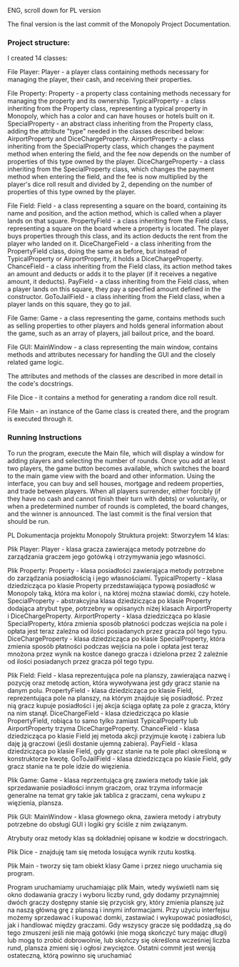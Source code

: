 ENG, scroll down for PL version

The final version is the last commit of the Monopoly Project Documentation. 

### Project structure:
I created 14 classes:

File Player: Player - a player class containing methods necessary for managing the player, their cash, and receiving their properties.

File Property: Property - a property class containing methods necessary for managing the property and its ownership. TypicalProperty - a class inheriting from the Property class, representing a typical property in Monopoly, which has a color and can have houses or hotels built on it. SpecialProperty - an abstract class inheriting from the Property class, adding the attribute "type" needed in the classes described below: AirportProperty and DiceChargeProperty. AirportProperty - a class inheriting from the SpecialProperty class, which changes the payment method when entering the field, and the fee now depends on the number of properties of this type owned by the player. DiceChargeProperty - a class inheriting from the SpecialProperty class, which changes the payment method when entering the field, and the fee is now multiplied by the player's dice roll result and divided by 2, depending on the number of properties of this type owned by the player.

File Field: Field - a class representing a square on the board, containing its name and position, and the action method, which is called when a player lands on that square. PropertyField - a class inheriting from the Field class, representing a square on the board where a property is located. The player buys properties through this class, and its action deducts the rent from the player who landed on it. DiceChargeField - a class inheriting from the PropertyField class, doing the same as before, but instead of TypicalProperty or AirportProperty, it holds a DiceChargeProperty. ChanceField - a class inheriting from the Field class, its action method takes an amount and deducts or adds it to the player (if it receives a negative amount, it deducts). PayField - a class inheriting from the Field class, when a player lands on this square, they pay a specified amount defined in the constructor. GoToJailField - a class inheriting from the Field class, when a player lands on this square, they go to jail.

File Game: Game - a class representing the game, contains methods such as selling properties to other players and holds general information about the game, such as an array of players, jail bailout price, and the board.

File GUI: MainWindow - a class representing the main window, contains methods and attributes necessary for handling the GUI and the closely related game logic.

The attributes and methods of the classes are described in more detail in the code's docstrings.

File Dice - it contains a method for generating a random dice roll result.

File Main - an instance of the Game class is created there, and the program is executed through it.

### Running Instructions

To run the program, execute the Main file, which will display a window for adding players and selecting the number of rounds. Once you add at least two players, the game button becomes available, which switches the board to the main game view with the board and other information. Using the interface, you can buy and sell houses, mortgage and redeem properties, and trade between players. When all players surrender, either forcibly (if they have no cash and cannot finish their turn with debts) or voluntarily, or when a predetermined number of rounds is completed, the board changes, and the winner is announced. The last commit is the final version that should be run.

PL
Dokumentacja projektu Monopoly
Struktura projekt:
Stworzyłem 14 klas:

Plik Player:
Player - klasa gracza zawierająca metody potrzebne do zarządzania graczem jego gotówką i otrzymywania jego własności.

Plik Property:
Property - klasa posiadłości zawierająca metody potrzebne do zarządzania posiadłością i jego własnościami.
TypicalProperty - klasa dziedzicząca po klasie Property przedstawiająca typową posiadłość w Monopoly taką, która ma kolor i, na której można stawiać domki, czy hotele.
SpecialProperty - abstrakcyjna klasa dziedzicząca po klasie Property dodająca atrybut type, potrzebny w opisanych niżej klasach AirportProperty i DiceChargeProperty.
AirportProperty - klasa dziedzicząca po klasie SpecialProperty, która zmienia sposób płatności podczas wejścia na pole i opłata jest teraz zależna od ilości posiadanych przez gracza pól tego typu.
DiceChargeProperty - klasa dziedzicząca po klasie SpecialProperty, która zmienia sposób płatności podczas wejścia na pole i opłata jest teraz mnożona przez wynik na kostce danego gracza i dzielona przez 2 zależnie od ilości posiadanych przez gracza pól tego typu.

Plik Field:
Field - klasa reprezentująca pole na planszy, zawierająca nazwę i pozycję oraz metodę action, która wywoływana jest gdy gracz stanie na danym polu.
PropertyField - klasa dziedzicząca po klasie Field, reprezentująca pole na planszy, na którym znajduje się posiadłość. Przez nią gracz kupuje posiadłości i jej akcja ściąga opłatę za pole z gracza, który na nim stanął.
DiceChargeField - klasa dziedzicząca po klasie PropertyField, robiąca to samo tylko zamiast TypicalProperty lub AirportProperty trzyma DiceChargeProperty.
ChanceField - klasa dziedzicząca po klasie Field jej metoda akcji przyjmuje kwotę i zabiera lub daję ją graczowi (jeśli dostanie ujemną zabiera).
PayField - klasa dziedzicząca po klasie Field, gdy gracz stanie na te pole płaci określoną w konstruktorze kwotę.
GoToJailField - klasa dziedzicząca po klasie Field, gdy gracz stanie na te pole idzie do więzienia.

Plik Game:
Game - klasa reprzentująca grę zawiera metody takie jak sprzedawanie posiadłości innym graczom, oraz trzyma informacje generalne na temat gry takie jak tablica z graczami, cena wykupu z więzienia, plansza.

Plik GUI:
MainWindow - klasa głownego okna, zawiera metody i atrybuty potrzebne do obsługi GUI i logiki gry ściśle z nim związanym.

Atrybuty oraz metody klas są dokładniej opisane w kodzie w docstringach.

Plik Dice - znajduję tam się metoda losująca wynik rzutu kostką.

Plik Main - tworzy się tam obiekt klasy Game i przez niego uruchamia się program.

Program uruchamiamy uruchamiając plik Main, wtedy wyświetli nam się okno dodawania graczy i wyboru liczby rund, gdy dodamy przynajmniej dwóch graczy dostępny stanie się przycisk gry, który zmienia planszę już na naszą główną grę z planszą i innymi informacjami. Przy użyciu interfejsu możemy sprzedawać i kupować domki, zastawiać i wykupować posiadłości, jak i handlować między graczami. Gdy wszyscy gracze się poddadzą ,są do tego zmuszeni jeśli nie mają gotówki (nie mogą skończyć tury mając długi) lub mogą to zrobić dobrowolnie, lub skończy się określona wcześniej liczba rund, plansza zmieni się i ogłosi zwycięzce.
Ostatni commit jest wersją ostateczną, którą powinno się uruchamiać



